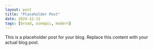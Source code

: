 ```yaml
---
layout: post
title: "Placeholder Post"
date: 2024-12-12
tags: [broad, ozempic, modern]
---
```


This is a placeholder post for your blog. Replace this content with your actual blog post.
